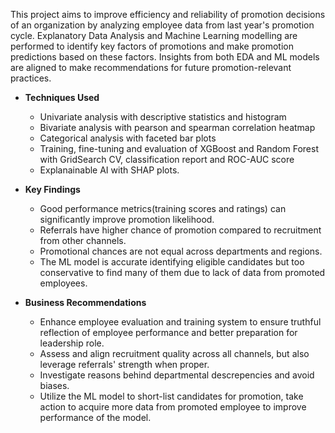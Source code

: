 This project aims to improve efficiency and reliability of promotion decisions of an organization by analyzing employee data from last year's promotion cycle. Explanatory Data Analysis and Machine Learning modelling are performed to identify key factors of promotions and make promotion predictions based on these factors. Insights from both EDA and ML models are aligned to make recommendations for future promotion-relevant practices.

- **Techniques Used**
    - Univariate analysis with descriptive statistics and histogram
    - Bivariate analysis with pearson and spearman correlation heatmap
    - Categorical analysis with faceted bar plots
    - Training, fine-tuning and evaluation of XGBoost and Random Forest with GridSearch CV, classification report and ROC-AUC score
    - Explanainable AI with SHAP plots.

- **Key Findings**
    - Good performance metrics(training scores and ratings) can significantly improve promotion likelihood.
    - Referrals have higher chance of promotion compared to recruitment from other channels.
    - Promotional chances are not equal across departments and regions.
    - The ML model is accurate identifying eligible candidates but too conservative to find many of them due to lack of data from promoted employees.

- **Business Recommendations**
    - Enhance employee evaluation and training system to ensure truthful reflection of employee performance and better preparation for leadership role.
    - Assess and align recruitment quality across all channels, but also leverage referrals' strength when proper.
    - Investigate reasons behind departmental descrepencies and avoid biases.
    - Utilize the ML model to short-list candidates for promotion, take action to acquire more data from promoted employee to improve performance of the model.
